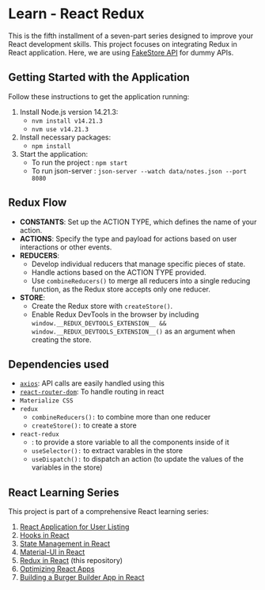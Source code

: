 # Learn - React Redux
This is the fifth installment of a seven-part series designed to improve your React development skills. This project focuses on integrating Redux in React application. Here, we are using [FakeStore API](https://fakestoreapi.com/) for dummy APIs.


## Getting Started with the Application
Follow these instructions to get the application running:
1. Install Node.js version 14.21.3:
   - `nvm install v14.21.3`
   - `nvm use v14.21.3`
2. Install necessary packages:
   - `npm install`
3. Start the application:
   - To run the project : `npm start`
   - To run json-server : `json-server --watch data/notes.json --port 8080`


## Redux Flow
- **CONSTANTS**: Set up the ACTION TYPE, which defines the name of your action.
- **ACTIONS**: Specify the type and payload for actions based on user interactions or other events.
- **REDUCERS**:
  - Develop individual reducers that manage specific pieces of state.
  - Handle actions based on the ACTION TYPE provided.
  - Use `combineReducers()` to merge all reducers into a single reducing function, as the Redux store accepts only one reducer.
- **STORE**:
  - Create the Redux store with `createStore()`.
  - Enable Redux DevTools in the browser by including `window.__REDUX_DEVTOOLS_EXTENSION__ && window.__REDUX_DEVTOOLS_EXTENSION__()` as an argument when creating the store.


## Dependencies used
- [`axios`](https://www.npmjs.com/package/axios): API calls are easily handled using this
- [`react-router-dom`](https://www.npmjs.com/package/react-router-dom): To handle routing in react
- `Materialize CSS`
- `redux`
  - `combineReducers():` to combine more than one reducer
  - `createStore():` to create a store
- `react-redux`
  - <Provider/>: to provide a store variable to all the components inside of it
  - `useSelector():` to extract varables in the store
  - `useDispatch():` to dispatch an action (to update the values of the variables in the store)


## React Learning Series
This project is part of a comprehensive React learning series:
1. [React Application for User Listing](https://github.com/tanishabisht/Learn-ReactUsersListing)
2. [Hooks in React](https://github.com/tanishabisht/Learn-ReactHooks)
3. [State Management in React](https://github.com/tanishabisht/Learn-ReactStateManagement) 
4. [Material-UI in React](https://github.com/tanishabisht/Learn-ReactMUI) 
5. [Redux in React](https://github.com/tanishabisht/Learn-ReactRedux) (this repository)
6. [Optimizing React Apps](https://github.com/tanishabisht/Learn-ReactOptimization)
7. [Building a Burger Builder App in React](https://github.com/tanishabisht/Learn-ReactBurgerBuilder)